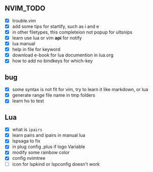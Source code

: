 NVIM_TODO
-

- [X] trouble.vim
- [X] add some tips for startify, such as i and e
- [X] in other filetypes, this completeion not popup for ultsnips
- [X] learn use lua or vim **api** for notify
- [X] lua manual
- [X] help in file for keyword
- [X] download e-book for lua documention in lua.org
- [X] how to add no bindkeys for which-key

bug
-
- [X] some syntax is not fit for vim, try to learn it like markdown, or lua
- [X] generate range file name in tmp folders
- [X] learn ho to test

Lua
-
- [X] what is `ipairs`
- [X] learn pairs and ipairs in manual lua
- [X] lspsaga to fix
- [X] in plug config ,plus if logo Variable
- [X] modify some rainbow color
- [X] config nvimtree
- [ ] icon for lspkind or lspconfig doesn't work
